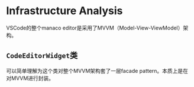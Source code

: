 # Infrastructure Analysis
VSCode的整个manaco editor是采用了MVVM（Model-View-ViewModel）架构。

## `CodeEditorWidget`类
可以简单理解为这个类对整个MVVM架构套了一层facade pattern。本质上是在对MVVM进行封装。
